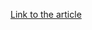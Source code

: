 [Link to the article](https://threat.boutique/2025/03/challenges-of-digital-drives-file-recovery-in-practice-without-expensive-tools-final-part)

